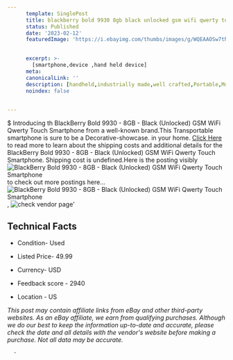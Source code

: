 ```yaml
---
      template: SinglePost
      title: blackberry bold 9930 8gb black unlocked gsm wifi qwerty touch smartphone
      status: Published
      date: '2023-02-12'
      featuredImage: 'https://i.ebayimg.com/thumbs/images/g/WQEAAOSw7tNf6MuX/s-l225.jpg'
       

      excerpt: >-
        [smartphone,device ,hand held device]
      meta:
      canonicalLink: ''
      description: [handheld,industrially made,well crafted,Portable,Mobile,Compact,Convenient,Lightweight,Maneuverable,Man-portable,Miniature,Carriable,Hand-held,Light,Holdable,Transportable,Mobile device,Pocket-sized,On-the-go,Wireless,Cordless,Compact size,Convenient size, smartphone,device ,hand held device]
      noindex: false
      

---
```

$
      Introducing th BlackBerry Bold 9930 - 8GB - Black (Unlocked) GSM WiFi Qwerty Touch Smartphone from a well-known brand.This Transportable smartphone is sure to be a Decorative-showcase. in your home. [Click Here](https://www.ebay.com/itm/402624391651?hash=item5dbe48a9e3%3Ag%3AWQEAAOSw7tNf6MuX&mkevt=1&mkcid=1&mkrid=711-53200-19255-0&campid=%253CePNCampaignId%253E&customid=%253CreferenceId%253E&toolid=10049) to read more to learn about the shipping costs and additional details for the BlackBerry Bold 9930 - 8GB - Black (Unlocked) GSM WiFi Qwerty Touch Smartphone. Shipping cost is undefined.Here is the posting visibly ![BlackBerry Bold 9930 - 8GB - Black (Unlocked) GSM WiFi Qwerty Touch Smartphone](https://i.ebayimg.com/thumbs/images/g/WQEAAOSw7tNf6MuX/s-l225.jpg) to check out more postings here... ![BlackBerry Bold 9930 - 8GB - Black (Unlocked) GSM WiFi Qwerty Touch Smartphone](https://i.ebayimg.com/images/g/WQEAAOSw7tNf6MuX/s-l500.jpg), ![check vendor page](https://origin-galleryplus.ebayimg.com/ws/web/402624391651_2_0_1/225x225.jpg,https://origin-galleryplus.ebayimg.com/ws/web/402624391651_3_0_1/225x225.jpg,https://origin-galleryplus.ebayimg.com/ws/web/402624391651_4_0_1/225x225.jpg,https://origin-galleryplus.ebayimg.com/ws/web/402624391651_5_0_1/225x225.jpg)'

      

 ## Technical Facts 



     
      

 - Condition- Used 


      

 - Listed Price- 49.99 


      

 - Currency- USD 


      

 - Feedback score - 2940 


      

 - Location - US 


      
      

 *_This post may contain affiliate links from eBay and other third-party websites. As an eBay affiliate, we earn from qualifying purchases. Although we do our best to keep the information up-to-date and accurate, please check the date and all details with the vendor's website before making a purchase. Not all data may be accurate._*




      -
